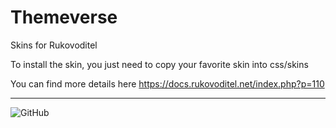 # Themeverse
Skins for Rukovoditel

To install the skin, you just need to copy your favorite skin into css/skins

You can find more details here https://docs.rukovoditel.net/index.php?p=110

---

![GitHub](https://img.shields.io/github/license/danuthintariu/Dark_mode)
